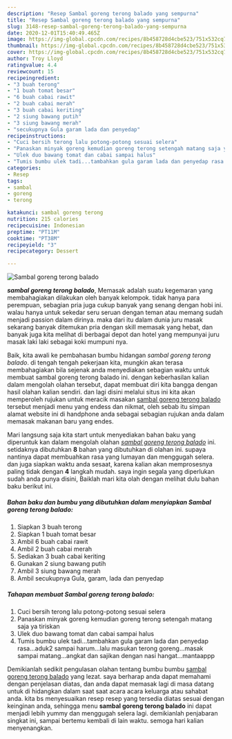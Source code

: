 ```yaml
---
description: "Resep Sambal goreng terong balado yang sempurna"
title: "Resep Sambal goreng terong balado yang sempurna"
slug: 3148-resep-sambal-goreng-terong-balado-yang-sempurna
date: 2020-12-01T15:40:49.465Z
image: https://img-global.cpcdn.com/recipes/8b458728d4cbe523/751x532cq70/sambal-goreng-terong-balado-foto-resep-utama.jpg
thumbnail: https://img-global.cpcdn.com/recipes/8b458728d4cbe523/751x532cq70/sambal-goreng-terong-balado-foto-resep-utama.jpg
cover: https://img-global.cpcdn.com/recipes/8b458728d4cbe523/751x532cq70/sambal-goreng-terong-balado-foto-resep-utama.jpg
author: Troy Lloyd
ratingvalue: 4.4
reviewcount: 15
recipeingredient:
- "3 buah terong"
- "1 buah tomat besar"
- "6 buah cabai rawit"
- "2 buah cabai merah"
- "3 buah cabai keriting"
- "2 siung bawang putih"
- "3 siung bawang merah"
- "secukupnya Gula garam lada dan penyedap"
recipeinstructions:
- "Cuci bersih terong lalu potong-potong sesuai selera"
- "Panaskan minyak goreng kemudian goreng terong setengah matang saja ya tiriskan"
- "Ulek duo bawang tomat dan cabai sampai halus"
- "Tumis bumbu ulek tadi...tambahkan gula garam lada dan penyedap rasa...aduk2 sampai harum...lalu masukan terong goreng...masak sampai matang...angkat dan sajikan dengan nasi hangat...mantaappp"
categories:
- Resep
tags:
- sambal
- goreng
- terong

katakunci: sambal goreng terong 
nutrition: 215 calories
recipecuisine: Indonesian
preptime: "PT11M"
cooktime: "PT38M"
recipeyield: "3"
recipecategory: Dessert

---
```



![Sambal goreng terong balado](https://img-global.cpcdn.com/recipes/8b458728d4cbe523/751x532cq70/sambal-goreng-terong-balado-foto-resep-utama.jpg)

<b><i>sambal goreng terong balado</i></b>, Memasak adalah suatu kegemaran yang membahagiakan dilakukan oleh banyak kelompok. tidak hanya para perempuan, sebagian pria juga cukup banyak yang senang dengan hobi ini. walau hanya untuk sekedar seru seruan dengan teman atau memang sudah menjadi passion dalam dirinya. maka dari itu dalam dunia juru masak sekarang banyak ditemukan pria dengan skill memasak yang hebat, dan banyak juga kita melihat di berbagai depot dan hotel yang mempunyai juru masak laki laki sebagai koki mumpuni nya.

Baik, kita awali ke pembahasan bumbu hidangan <i>sambal goreng terong balado</i>. di tengah tengah pekerjaan kita, mungkin akan terasa membahagiakan bila sejenak anda menyediakan sebagian waktu untuk membuat sambal goreng terong balado ini. dengan keberhasilan kalian dalam mengolah olahan tersebut, dapat membuat diri kita bangga dengan hasil olahan kalian sendiri. dan lagi disini melalui situs ini kita akan memperoleh rujukan untuk meracik masakan <u>sambal goreng terong balado</u> tersebut menjadi menu yang endess dan nikmat, oleh sebab itu simpan alamat website ini di handphone anda sebagai sebagian rujukan anda dalam memasak makanan baru yang endes.




Mari langsung saja kita start untuk menyediakan bahan baku yang diperuntuk kan dalam mengolah olahan <u><i>sambal goreng terong balado</i></u> ini. setidaknya dibutuhkan <b>8</b> bahan yang dibutuhkan di olahan ini. supaya nantinya dapat membuahkan rasa yang lumayan dan menggugah selera. dan juga siapkan waktu anda sesaat, karena kalian akan memprosesnya paling tidak dengan <b>4</b> langkah mudah. saya ingin segala yang diperlukan sudah anda punya disini, Baiklah mari kita olah dengan melihat dulu bahan baku berikut ini.

<!--inarticleads1-->

##### Bahan baku dan bumbu yang dibutuhkan dalam menyiapkan Sambal goreng terong balado:

1. Siapkan 3 buah terong
1. Siapkan 1 buah tomat besar
1. Ambil 6 buah cabai rawit
1. Ambil 2 buah cabai merah
1. Sediakan 3 buah cabai keriting
1. Gunakan 2 siung bawang putih
1. Ambil 3 siung bawang merah
1. Ambil secukupnya Gula, garam, lada dan penyedap




<!--inarticleads2-->

##### Tahapan membuat Sambal goreng terong balado:

1. Cuci bersih terong lalu potong-potong sesuai selera
1. Panaskan minyak goreng kemudian goreng terong setengah matang saja ya tiriskan
1. Ulek duo bawang tomat dan cabai sampai halus
1. Tumis bumbu ulek tadi...tambahkan gula garam lada dan penyedap rasa...aduk2 sampai harum...lalu masukan terong goreng...masak sampai matang...angkat dan sajikan dengan nasi hangat...mantaappp




Demikianlah sedikit pengulasan olahan tentang bumbu bumbu <u>sambal goreng terong balado</u> yang lezat. saya berharap anda dapat memahami dengan penjelasan diatas, dan anda dapat memasak lagi di masa datang untuk di hidangkan dalam saat saat acara acara keluarga atau sahabat anda. kita bs menyesuaikan resep resep yang tersedia diatas sesuai dengan keinginan anda, sehingga menu <b>sambal goreng terong balado</b> ini dapat menjadi lebih yummy dan menggugah selera lagi. demikianlah penjabaran singkat ini, sampai bertemu kembali di lain waktu. semoga hari kalian menyenangkan.
